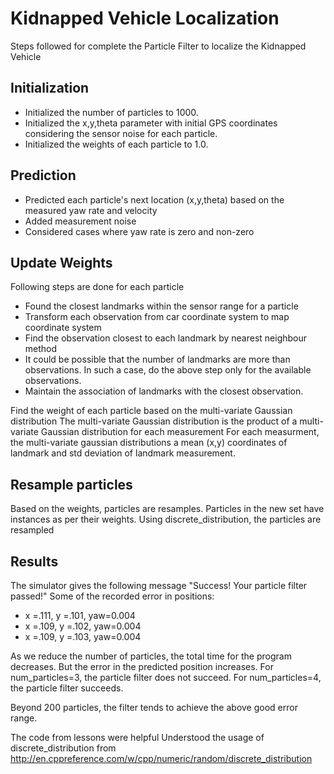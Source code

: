 # Kidnapped Vehicle Localization

Steps followed for complete the Particle Filter to localize the Kidnapped Vehicle

## Initialization
* Initialized the number of particles to 1000.
* Initialized the x,y,theta parameter with initial GPS coordinates considering the sensor noise for each particle.
* Initialized the weights of each particle to 1.0.

## Prediction
* Predicted each particle's next location (x,y,theta) based on the measured yaw rate and velocity
* Added measurement noise
* Considered cases where yaw rate is zero and non-zero

## Update Weights
Following steps are done for each particle
* Found the closest landmarks within the sensor range for a particle
* Transform each observation from car coordinate system to map coordinate system
* Find the observation closest to each landmark by nearest neighbour method
* It could be possible that the number of landmarks are more than observations.
In such a case, do the above step only for the available observations.
* Maintain the association of landmarks with the closest observation.

Find the weight of each particle based on the multi-variate Gaussian distribution
The multi-variate Gaussian distribution is the product of a multi-variate Gaussian distribution for each measurement
For each measurment, the multi-variate gaussian distributions a mean (x,y) coordinates of landmark and std deviation of landmark measurement.

## Resample particles
Based on the weights, particles are resamples.
Particles in the new set have instances as per their weights.
Using discrete_distribution, the particles are resampled

## Results
The simulator gives the following message "Success! Your particle filter passed!"
Some of the recorded error in positions:
* x =.111, y =.101, yaw=0.004
* x =.109, y =.102, yaw=0.004
* x =.109, y =.103, yaw=0.004

As we reduce the number of particles, the total time for the program decreases. But the error in the predicted position increases.
For num_particles=3, the particle filter does not succeed.
For num_particles=4, the particle filter succeeds.

Beyond 200 particles, the filter tends to achieve the above good error range.

The code from lessons were helpful
Understood the usage of discrete_distribution from http://en.cppreference.com/w/cpp/numeric/random/discrete_distribution

